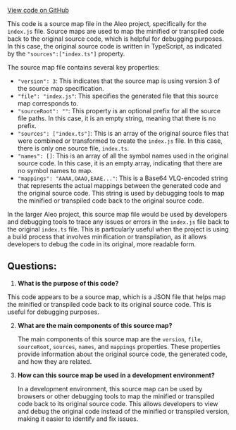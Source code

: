 [View code on GitHub](https://github.com/AleoHQ/aleo/sdk/src/index.js.map)

This code is a source map file in the Aleo project, specifically for the `index.js` file. Source maps are used to map the minified or transpiled code back to the original source code, which is helpful for debugging purposes. In this case, the original source code is written in TypeScript, as indicated by the `"sources":["index.ts"]` property.

The source map file contains several key properties:

- `"version": 3`: This indicates that the source map is using version 3 of the source map specification.
- `"file": "index.js"`: This specifies the generated file that this source map corresponds to.
- `"sourceRoot": ""`: This property is an optional prefix for all the source file paths. In this case, it is an empty string, meaning that there is no prefix.
- `"sources": ["index.ts"]`: This is an array of the original source files that were combined or transformed to create the `index.js` file. In this case, there is only one source file, `index.ts`.
- `"names": []`: This is an array of all the symbol names used in the original source code. In this case, it is an empty array, indicating that there are no symbol names to map.
- `"mappings": "AAAA,OAAO,EAAE..."`: This is a Base64 VLQ-encoded string that represents the actual mappings between the generated code and the original source code. This string is used by debugging tools to map the minified or transpiled code back to the original source code.

In the larger Aleo project, this source map file would be used by developers and debugging tools to trace any issues or errors in the `index.js` file back to the original `index.ts` file. This is particularly useful when the project is using a build process that involves minification or transpilation, as it allows developers to debug the code in its original, more readable form.
## Questions: 
 1. **What is the purpose of this code?**

   This code appears to be a source map, which is a JSON file that helps map the minified or transpiled code back to its original source code. This is useful for debugging purposes.

2. **What are the main components of this source map?**

   The main components of this source map are the `version`, `file`, `sourceRoot`, `sources`, `names`, and `mappings` properties. These properties provide information about the original source code, the generated code, and how they are related.

3. **How can this source map be used in a development environment?**

   In a development environment, this source map can be used by browsers or other debugging tools to map the minified or transpiled code back to its original source code. This allows developers to view and debug the original code instead of the minified or transpiled version, making it easier to identify and fix issues.